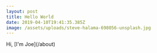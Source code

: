 ```yaml
---
layout: post
title: Hello World
date: 2019-04-10T19:41:35.385Z
image: /assets/uploads/steve-halama-698056-unsplash.jpg
---
```

Hi, \[I'm Joe](/about)
